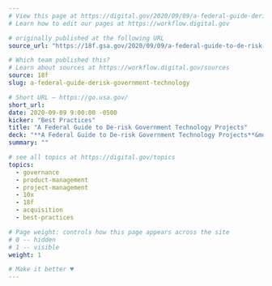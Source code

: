 ```yaml
---
# View this page at https://digital.gov/2020/09/09/a-federal-guide-derisk-government-technology
# Learn how to edit our pages at https://workflow.digital.gov

# originally published at the following URL
source_url: "https://18f.gsa.gov/2020/09/09/a-federal-guide-to-de-risk-government-technology-projects/"

# Which team published this?
# Learn about sources at https://workflow.digital.gov/sources
source: 18f
slug: a-federal-guide-derisk-government-technology

# Short URL — https://go.usa.gov/
short_url: 
date: 2020-09-09 9:00:00 -0500
kicker: "Best Practices"
title: "A Federal Guide to De-risk Government Technology Projects"
deck: "**A Federal Guide to De-risk Government Technology Projects**&mdash;Written as a field guide for good governance, the Federal Field Guide to De-risk Government Technology offers guidance to federal agencies on how to structure software development teams, write contracts, and oversee agile software activities to reduce risks and improve outcomes for end-users. The field guide is written for federal agency cross-functional teams delivering IT services to their users – senior executives, program managers, product owners, senior procurement executives, contracting officers, IT managers, and funding officials."
summary: ""

# see all topics at https://digital.gov/topics
topics: 
  - governance
  - product-management
  - project-management
  - 10x
  - 18f
  - acquisition
  - best-practices

# Page weight: controls how this page appears across the site
# 0 -- hidden
# 1 -- visible
weight: 1

# Make it better ♥
---
```

